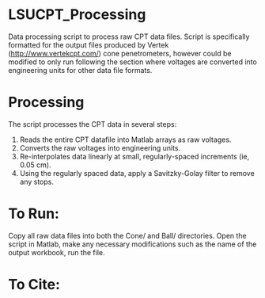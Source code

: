# LSUCPT_Processing
Data processing script to process raw CPT data files. Script is specifically formatted for the output files produced by Vertek (http://www.vertekcpt.com/) cone penetrometers, however could be modified to only run following the section where voltages are converted into engineering units for other data file formats.
# Processing 
The script processes the CPT data in several steps:
1) Reads the entire CPT datafile into Matlab arrays as raw voltages.
2) Converts the raw voltages into engineering units.
3) Re-interpolates data linearly at small, regularly-spaced increments (ie, 0.05 cm).
4) Using the regularly spaced data, apply a Savitzky-Golay filter to remove any stops.


# To Run:
Copy all raw data files into both the Cone/ and Ball/ directories. Open the script in Matlab, make any necessary modifications such as the name of the output workbook, run the file.

# To Cite:

